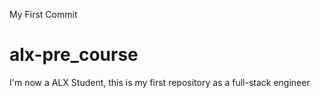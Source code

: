 My First Commit
# alx-pre_course
I'm now a ALX Student, this is my first repository as a full-stack engineer
